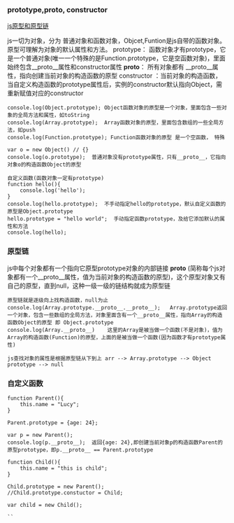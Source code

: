 
### prototype,__proto__, constructor

[js原型和原型链](https://github.com/tsrot/study-notes)

js一切为对象，分为 普通对象和函数对象，Objcet,Funtion是js自带的函数对象。原型可理解为对象的默认属性和方法。
prototype：    函数对象才有prototype，它是一个普通对象(唯一一个特殊的是Function.prototype，它是空函数对象)，里面始终包含__proto__属性和constructor属性
__proto__：   所有对象都有 __proto__属性，指向创建当前对象的构造函数的原型
constructor ：当前对象的构造函数，当自定义构造函数的prototype属性后，实例的constructor默认指向Object，需重新赋值对应的constructor



```
console.log(Object.prototype); Object函数对象的原型是一个对象，里面包含一些对象的全局方法和属性，如toString
console.log(Array.prototype);  Array函数对象的原型，里面包含数组的一些全局方法，如push
console.log(Function.prototype); Function函数对象的原型 是一个空函数， 特殊

var o = new Object() // {}
console.log(o.prototype);  普通对象没有prototype属性，只有__proto__，它指向对象o的构造函数Object的原型

自定义函数(函数对象一定有prototype)
function hello(){
	console.log('hello');
}
console.log(hello.prototype);  不手动指定hello的prototype，默认自定义函数的原型是Object.prototype
hello.prototype = "hello world";  手动指定函数prototype，及给它添加默认的属性和方法
console.log(hello);
```

### 原型链

js中每个对象都有一个指向它原型prototype对象的内部链接 __proto__ (简称每个js对象都有一个__proto__属性，值为当前对象的构造函数的原型)，这个原型对象又有自己的原型，直到null，这种一级一级的链结构就成为原型链

```
原型链就是逐级向上找构造函数，null为止
console.log(Array.prototype.__proto__.__proto__);   Array.prototype返回一个对象，包含一些数组的全局方法，对象里面含有一个__proto__属性，指向Array的构造函数Object的原型 即 Object.prototype
console.log(Array.__proto__)    这里的Array是被当做一个函数(不是对象)，值为Array的构造函数(Function)的原型，上面的是被当做一个函数(因为函数才有prototype属性)

js查找对象的属性是根据原型链从下到上 arr --> Array.prototype --> Object prototype --> null
```

### 自定义函数

```
function Parent(){
	this.name = "Lucy";
}

Parent.prototype = {age: 24};

var p = new Parent();
console.log(p.__proto__);  返回{age: 24},即创建当前对象p的构造函数Parent的原型prototype，即p.__proto__ == Parent.prototype

function Child(){
	this.name = "this is child";
}

Child.prototype = new Parent();
//Child.prototype.constuctor = Child;

var child = new Child();

``
